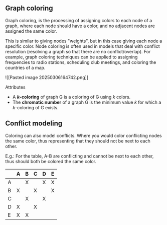 
## Graph coloring
Graph coloring, is the processing of assigning colors to each node of a graph, where each node should have a color, and no adjacent nodes are assigned the same color.

This is similar to giving nodes "weights", but in this case giving each node a specific color.
Node coloring is often used in models that deal with conflict resolution (resolving a graph so that there are no conflict/overlap).
For example, graph coloring techniques can be applied to assigning frequencies to radio stations, scheduling club meetings, and coloring the countries of a map. 

![[Pasted image 20250306164742.png]]

Attributes
- A **$k$-coloring** of graph G is a coloring of G using $k$ colors.
- The **chromatic number** of a graph G is the minimum value $k$ for which a $k$-coloring of G exists.

## Conflict modeling
Coloring can also model conflicts. Where you would color conflicting nodes the same color, thus representing that they should not be next to each other.

E.g.: For the table, A-B are conflicting and cannot be next to each other, thus should both be colored the same color.

|     | A   | B   | C   | D   | E   |
| --- | --- | --- | --- | --- | --- |
| A   |     | X   |     | X   | X   |
| B   | X   |     | X   |     | X   |
| C   |     | X   |     | X   |     |
| D   | X   |     | X   |     |     |
| E   | X   | X   |     |     |     |